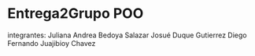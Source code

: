 # Entrega2Grupo POO

integrantes: Juliana Andrea Bedoya Salazar
Josué Duque Gutierrez
Diego Fernando Juajibioy Chavez
